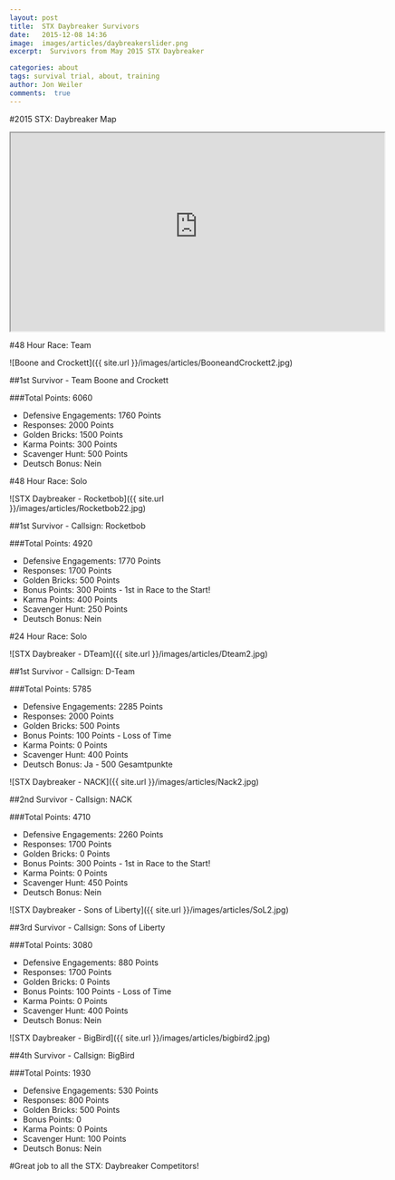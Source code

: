 ```yaml
---
layout: post
title:  STX Daybreaker Survivors
date:   2015-12-08 14:36
image:  images/articles/daybreakerslider.png
excerpt:  Survivors from May 2015 STX Daybreaker

categories: about
tags: survival trial, about, training
author: Jon Weiler
comments:  true
---
```



#2015 STX: Daybreaker Map 

<iframe height="350px" width="660px" src="http://ec2-52-10-92-147.us-west-2.compute.amazonaws.com/event/st-daybreaker-2015"></iframe>


#48 Hour Race: Team

![Boone and Crockett]({{ site.url }}/images/articles/BooneandCrockett2.jpg)


##1st Survivor - Team Boone and Crockett

###Total Points:  6060

* Defensive Engagements:  1760 Points
* Responses:  2000 Points
* Golden Bricks:  1500 Points
* Karma Points:  300 Points
* Scavenger Hunt:  500 Points
* Deutsch Bonus:  Nein




#48 Hour Race: Solo 

![STX Daybreaker - Rocketbob]({{ site.url }}/images/articles/Rocketbob22.jpg)
 


##1st Survivor - Callsign: Rocketbob 

###Total Points:  4920

* Defensive Engagements:  1770 Points
* Responses:  1700 Points
* Golden Bricks:  500 Points
* Bonus Points:  300 Points - 1st in Race to the Start!
* Karma Points:  400 Points
* Scavenger Hunt:  250 Points
* Deutsch Bonus:  Nein



#24 Hour Race: Solo 

![STX Daybreaker - DTeam]({{ site.url }}/images/articles/Dteam2.jpg)
 


##1st Survivor - Callsign: D-Team 

###Total Points:  5785

* Defensive Engagements:  2285 Points
* Responses:  2000 Points
* Golden Bricks:  500 Points
* Bonus Points:  100 Points - Loss of Time
* Karma Points:  0 Points
* Scavenger Hunt:  400 Points
* Deutsch Bonus:  Ja - 500 Gesamtpunkte



![STX Daybreaker - NACK]({{ site.url }}/images/articles/Nack2.jpg) 

##2nd Survivor - Callsign: NACK 

###Total Points:  4710

* Defensive Engagements:  2260 Points
* Responses:  1700 Points
* Golden Bricks:  0 Points
* Bonus Points:  300 Points - 1st in Race to the Start!
* Karma Points:  0 Points
* Scavenger Hunt:  450 Points
* Deutsch Bonus:  Nein



![STX Daybreaker - Sons of Liberty]({{ site.url }}/images/articles/SoL2.jpg)


##3rd Survivor - Callsign: Sons of Liberty 

###Total Points:  3080

* Defensive Engagements:  880 Points
* Responses:  1700 Points
* Golden Bricks:  0 Points
* Bonus Points:  100 Points - Loss of Time
* Karma Points:  0 Points
* Scavenger Hunt:  400 Points
* Deutsch Bonus:  Nein

 

![STX Daybreaker - BigBird]({{ site.url }}/images/articles/bigbird2.jpg) 

##4th Survivor - Callsign: BigBird 

###Total Points:  1930

* Defensive Engagements:  530 Points
* Responses:  800 Points
* Golden Bricks:  500 Points
* Bonus Points:  0
* Karma Points:  0 Points
* Scavenger Hunt:  100 Points
* Deutsch Bonus:  Nein


#Great job to all the STX: Daybreaker Competitors! 